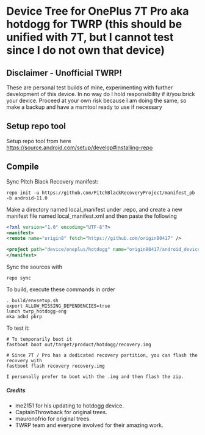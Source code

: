 # Device Tree for OnePlus 7T Pro aka hotdogg for TWRP (this should be unified with 7T, but I cannot test since I do not own that device)
## Disclaimer - Unofficial TWRP!
These are personal test builds of mine, experimenting with further development of this device. In no way do I hold responsibility if it/you brick your device.
Proceed at your own risk because I am doing the same, so make a backup and have a msmtool ready to use if necessary

## Setup repo tool
Setup repo tool from here https://source.android.com/setup/develop#installing-repo

## Compile

Sync Pitch Black Recovery manifest:

```
repo init -u https://github.com/PitchBlackRecoveryProject/manifest_pb -b android-11.0
```

Make a directory named local_manifest under .repo, and create a new manifest file named local_manifest.xml
and then paste the following

```xml
<?xml version="1.0" encoding="UTF-8"?>
<manifest>
<remote name="origin8" fetch="https://github.com/origin80417" />

<project path="device/oneplus/hotdogg" name="origin80417/android_device_oneplus_hotdogg-twrp" remote="origin8" revision="PBRP" />
</manifest>
```

Sync the sources with

```
repo sync
```

To build, execute these commands in order

```
. build/envsetup.sh
export ALLOW_MISSING_DEPENDENCIES=true
lunch twrp_hotdogg-eng
mka adbd pbrp
```

To test it:

```
# To temporarily boot it
fastboot boot out/target/product/hotdogg/recovery.img 

# Since 7T / Pro has a dedicated recovery partition, you can flash the recovery with
fastboot flash recovery recovery.img

I personally prefer to boot with the .img and then flash the zip. 
```

##### Credits
- me2151 for his updating to hotdogg device.
- CaptainThrowback for original trees.
- mauronofrio for original trees.
- TWRP team and everyone involved for their amazing work.
